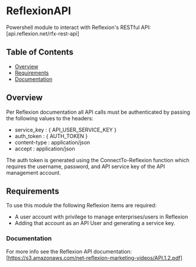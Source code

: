 # ReflexionAPI

Powershell module to interact with Reflexion's RESTful API: [api.reflexion.net/rfx-rest-api]

## Table of Contents

- [Overview](#overview)
- [Requirements](#requirements)
- [Documentation](#documentation)

## Overview

Per Reflexion documentation all API calls must be authenticated by passing the following values to the headers:
- service_key  : { API_USER_SERVICE_KEY }
- auth_token   : { AUTH_TOKEN }
- content-type : application/json
- accept       : application/json

The auth token is generated using the ConnectTo-Reflexion function which requires the username, password, and 
API service key of the API management account.

## Requirements
To use this module the following Reflexion items are required:
- A user account with privilege to manage enterprises/users in Reflexion
- Adding that account as an API User and generating a service key.

### Documentation
For more info see the Reflexion API documentation: [https://s3.amazonaws.com/net-reflexion-marketing-videos/API.1.2.pdf]

